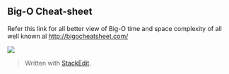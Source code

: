 
## Big-O Cheat-sheet
Refer this link for all better view of Big-O time and space complexity of all well known al
http://bigocheatsheet.com/ 

![](https://ih1.redbubble.net/image.256104184.9408/flat,800x800,070,f.jpg)

> Written with [StackEdit](https://stackedit.io/).
<!--stackedit_data:
eyJoaXN0b3J5IjpbLTU4NzA1MzU5LC0yMTE0OTgyNjg1LDczMD
k5ODExNl19
-->